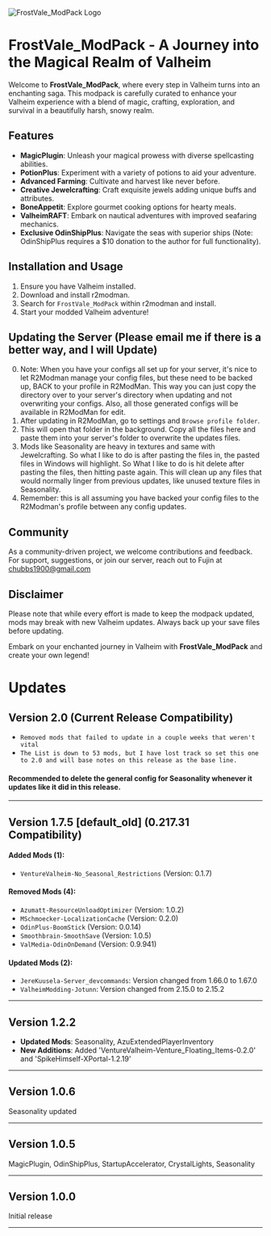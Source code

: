 ![FrostVale_ModPack Logo](https://dehaven.info/wp-content/uploads/2023/12/frostvale_modpack-Medium.png)

# FrostVale_ModPack - A Journey into the Magical Realm of Valheim

Welcome to **FrostVale_ModPack**, where every step in Valheim turns into an enchanting saga. This modpack is carefully curated to enhance your Valheim experience with a blend of magic, crafting, exploration, and survival in a beautifully harsh, snowy realm.

## Features

- **MagicPlugin**: Unleash your magical prowess with diverse spellcasting abilities.
- **PotionPlus**: Experiment with a variety of potions to aid your adventure.
- **Advanced Farming**: Cultivate and harvest like never before.
- **Creative Jewelcrafting**: Craft exquisite jewels adding unique buffs and attributes.
- **BoneAppetit**: Explore gourmet cooking options for hearty meals.
- **ValheimRAFT**: Embark on nautical adventures with improved seafaring mechanics.
- **Exclusive OdinShipPlus**: Navigate the seas with superior ships (Note: OdinShipPlus requires a $10 donation to the author for full functionality).

## Installation and Usage

1. Ensure you have Valheim installed.
2. Download and install r2modman.
3. Search for `FrostVale_ModPack` within r2modman and install.
4. Start your modded Valheim adventure!

## Updating the Server (Please email me if there is a better way, and I will Update)

0. Note: When you have your configs all set up for your server, it's nice to let R2Modman manage your config files, but these need to be backed up, BACK to your profile in R2ModMan.  This way you can just copy the directory over to your server's directory when updating and not overwriting your configs.  Also, all those generated configs will be available in R2ModMan for edit.
1. After updating in R2ModMan, go to settings and `Browse profile folder`.
2. This will open that folder in the background.  Copy all the files here and paste them into your server's folder to overwrite the updates files.
3. Mods like Seasonality are heavy in textures and same with Jewelcrafting.  So what I like to do is after pasting the files in, the pasted files in Windows will highlight.  So What I like to do is hit delete after pasting the files, then hitting paste again.  This will clean up any files that would normally linger from previous updates, like unused texture files in Seasonality.
4. Remember: this is all assuming you have backed your config files to the R2Modman's profile between any config updates.

## Community

As a community-driven project, we welcome contributions and feedback. For support, suggestions, or join our server, reach out to Fujin at chubbs1900@gmail.com

## Disclaimer

Please note that while every effort is made to keep the modpack updated, mods may break with new Valheim updates. Always back up your save files before updating.

Embark on your enchanted journey in Valheim with **FrostVale_ModPack** and create your own legend!
# Updates

## Version 2.0 (Current Release Compatibility)
- `Removed mods that failed to update in a couple weeks that weren't vital`
- `The List is down to 53 mods, but I have lost track so set this one to 2.0 and will base notes on this release as the base line.`
#### Recommended to delete the general config for Seasonality whenever it updates like it did in this release.

---

## Version 1.7.5 [default_old] (0.217.31 Compatibility)

#### Added Mods (1):
- `VentureValheim-No_Seasonal_Restrictions` (Version: 0.1.7)

#### Removed Mods (4):
- `Azumatt-ResourceUnloadOptimizer` (Version: 1.0.2)
- `MSchmoecker-LocalizationCache` (Version: 0.2.0)
- `OdinPlus-BoomStick` (Version: 0.0.14)
- `Smoothbrain-SmoothSave` (Version: 1.0.5)
- `ValMedia-OdinOnDemand` (Version: 0.9.941)

#### Updated Mods (2):
- `JereKuusela-Server_devcommands`: Version changed from 1.66.0 to 1.67.0
- `ValheimModding-Jotunn`: Version changed from 2.15.0 to 2.15.2

---

## Version 1.2.2
- **Updated Mods**: Seasonality, AzuExtendedPlayerInventory
- **New Additions**: Added 'VentureValheim-Venture_Floating_Items-0.2.0' and 'SpikeHimself-XPortal-1.2.19'

---

## Version 1.0.6
Seasonality updated

---

## Version 1.0.5
MagicPlugin, OdinShipPlus, StartupAccelerator, CrystalLights, Seasonality

---

## Version 1.0.0
Initial release

---
